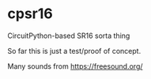 # cpsr16
CircuitPython-based SR16 sorta thing

So far this is just a test/proof of concept.

Many sounds from https://freesound.org/
